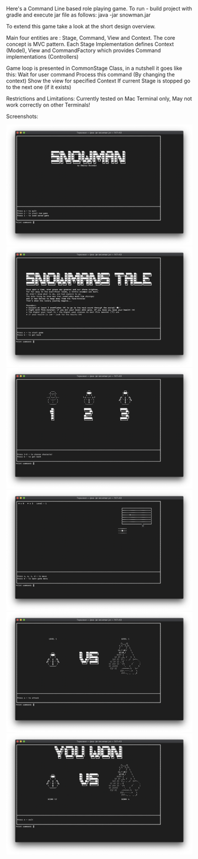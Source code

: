 Here's a Command Line based role playing game.
To run - build project with gradle and execute jar file as follows:
java -jar snowman.jar

To extend this game take a look at the short design overview.

Main four entities are : Stage, Command, View and Context.
The core concept is MVC pattern. Each Stage Implementation defines Context (Model),
View and CommandFactory which provides Command implementations (Controllers)

Game loop is presented in CommonStage Class, in a nutshell it goes like this:
Wait for user command
Process this command (By changing the context)
Show the view for specified Context
If current Stage is stopped go to the next one (if it exists)

Restrictions and Limitations:
Currently tested on Mac Terminal only, May not work correctly on other Terminals!

Screenshots:

![alt=Start](./screenshots/Start.png)
![alt=Story](screenshots/Story.png)
![alt=Characters](screenshots/Characters.png)
![alt=Round](screenshots/Round.png)
![alt=Fight](screenshots/Fight.png)
![alt=Won](screenshots/Won.png)
